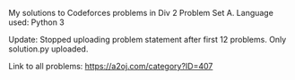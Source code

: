 My solutions to Codeforces problems in Div 2 Problem Set A.
Language used: Python 3

Update: Stopped uploading problem statement after first 12 problems. Only solution.py uploaded.

Link to all problems: https://a2oj.com/category?ID=407
